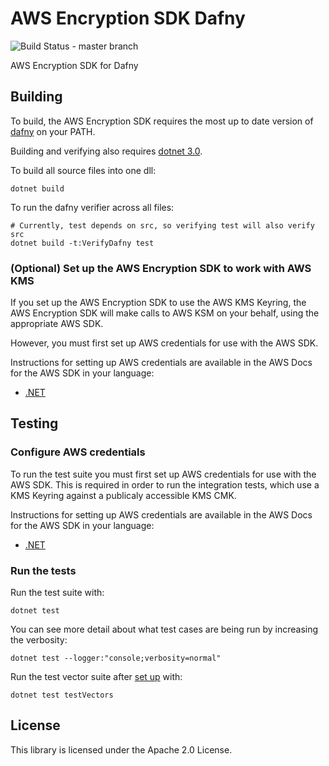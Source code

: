 # AWS Encryption SDK Dafny

![Build Status - master branch](https://codebuild.us-west-2.amazonaws.com/badges?uuid=eyJlbmNyeXB0ZWREYXRhIjoiVmIzeGwwQmY5bXdMQXg2aVBneWtDc3FHSWRHTjYrNnVUem9nNXJFUmY2Rk1yRnJvSjJvK3JCL2RScFRjSVF1UjA1elR3L0xpTVpiNmRZS0RyWjJpTnBFPSIsIml2UGFyYW1ldGVyU3BlYyI6InBBQm1tT1BPNjB3RU9XUS8iLCJtYXRlcmlhbFNldFNlcmlhbCI6MX0%3D&branch=master)

AWS Encryption SDK for Dafny

## Building

To build, the AWS Encryption SDK requires the most up to date version of [dafny](https://github.com/dafny-lang/dafny) on your PATH.

Building and verifying also requires [dotnet 3.0](https://dotnet.microsoft.com/download/dotnet-core/3.0).

To build all source files into one dll:

```
dotnet build
```

To run the dafny verifier across all files:

```
# Currently, test depends on src, so verifying test will also verify src
dotnet build -t:VerifyDafny test
```

### (Optional) Set up the AWS Encryption SDK to work with AWS KMS

If you set up the AWS Encryption SDK to use the AWS KMS Keyring,
the AWS Encryption SDK will make calls to AWS KSM on your behalf,
using the appropriate AWS SDK.

However, you must first set up AWS credentials for use with the AWS SDK.

Instructions for setting up AWS credentials are available in the AWS Docs for the AWS SDK in your language:

- [.NET](https://docs.aws.amazon.com/sdk-for-net/v3/developer-guide/net-dg-config-creds.html)

## Testing

### Configure AWS credentials

To run the test suite you must first set up AWS credentials for use with the AWS SDK.
This is required in order to run the integration tests, which use a KMS Keyring against a publicaly accessible KMS CMK.

Instructions for setting up AWS credentials are available in the AWS Docs for the AWS SDK in your language:

- [.NET](https://docs.aws.amazon.com/sdk-for-net/v3/developer-guide/net-dg-config-creds.html)

### Run the tests

Run the test suite with:

```
dotnet test
```

You can see more detail about what test cases are being run by increasing the verbosity:

```
dotnet test --logger:"console;verbosity=normal"
```

Run the test vector suite after [set up](testVector/README.md) with:

```
dotnet test testVectors
```

## License

This library is licensed under the Apache 2.0 License.
